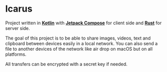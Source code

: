 # Icarus

Project written in [**Kotlin**](https://kotlinlang.org/) with [**Jetpack Compose**](https://developer.android.com/jetpack/compose) for client side
and [**Rust**](https://www.rust-lang.org/) for server side.

The goal of this project is to be able to share images, videos, text and clipboard between devices easily in a local network.
You can also send a file to another devices of the network like air drop on macOS but on all platforms.

All transfers can be encrypted with a secret key if needed.
